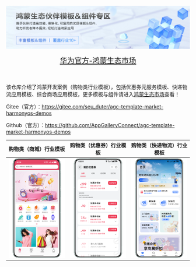 ![输入图片说明](%E5%8D%8E%E4%B8%BA%E5%AE%98%E6%96%B9-%E9%B8%BF%E8%92%99%E7%94%9F%E6%80%81%E5%B8%82%E5%9C%BA.png)

<div align="center">
  <span style="font-size: 20px;">
    <a href="https://developer.huawei.com/consumer/cn/market/prod-list?origin=template">华为官方-鸿蒙生态市场</a>
  </span>
</div>

</br>
</br>


该仓库介绍了鸿蒙开发案例（购物类行业模板），包括优惠券元服务模板、快递物流应用模板、综合商场应用模板，更多模板与组件请进入[鸿蒙生态市场](https://developer.huawei.com/consumer/cn/market/prod-list/4437348dd20f48249540d1b57ef2eff6/categoryL2_202410080002)查看！

Gitee（官方）：https://gitee.com/seu_duter/agc-template-market-harmonyos-demos

Github（官方）：https://github.com/AppGalleryConnect/agc-template-market-harmonyos-demos

| 购物类（商城）行业模板 | 购物类（优惠券）行业模板 | 购物类（快递物流）行业模板 |
|:---:|:---:|:---:|
|![输入图片说明](%E7%BB%BC%E5%90%88%E5%95%86%E5%9C%BA%E5%BA%94%E7%94%A8%E6%A8%A1%E6%9D%BF.png)|![输入图片说明](%E4%BC%98%E6%83%A0%E5%88%B8%E5%85%83%E6%9C%8D%E5%8A%A1%E6%A8%A1%E6%9D%BF.png)| ![输入图片说明](%E5%BF%AB%E9%80%92%E7%89%A9%E6%B5%81%E5%BA%94%E7%94%A8%E6%A8%A1%E6%9D%BF.png) |
